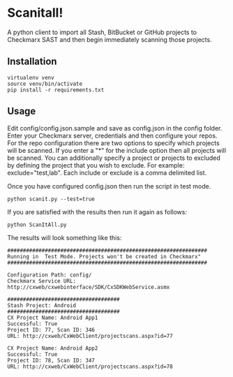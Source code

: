 # Scanitall!

A python client to import all Stash, BitBucket or GitHub projects to Checkmarx SAST and then begin immediately scanning those projects.

## Installation

```
virtualenv venv
source venv/bin/activate
pip install -r requirements.txt
```
## Usage
Edit config/config.json.sample and save as config.json in the config folder. Enter your Checkmarx server, credentials and then configure your repos. For the repo configuration there are two options to specify which projects will be scanned. If you enter a "*" for the include option then all projects will be scanned. You can additionally specify a project or projects to excluded by defining the project that you wish to exclude. For example: exclude="test,lab". Each include or exclude is a comma delimited list.

Once you have configured config.json then run the script in test mode.

```
python scanit.py --test=true
```

If you are satisfied with the results then run it again as follows:

```
python ScanItAll.py
```

The results will look something like this:
```
################################################################
Running in  Test Mode. Projects won't be created in Checkmarx"
################################################################

Configuration Path: config/
Checkmarx Service URL: http://cxweb/cxwebinterface/SDK/CxSDKWebService.asmx

####################################
Stash Project: Android
####################################
CX Project Name: Android App1
Successful: True
Project ID: 77, Scan ID: 346
URL: http://cxweb/CxWebClient/projectscans.aspx?id=77

CX Project Name: Android App2
Successful: True
Project ID: 78, Scan ID: 347
URL: http://cxweb/CxWebClient/projectscans.aspx?id=78
```
